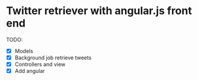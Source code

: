 # Twitter retriever with angular.js front end
TODO:
- [x] Models 
- [x] Background job retrieve tweets
- [x] Controllers and view
- [x] Add angular

